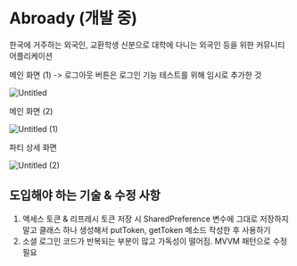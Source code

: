 # Abroady (개발 중)
한국에 거주하는 외국인, 교환학생 신분으로 대학에 다니는 외국인 등을 위한 커뮤니티 어플리케이션

메인 화면 (1) -> 로그아웃 버튼은 로그인 기능 테스트를 위해 임시로 추가한 것

![Untitled](https://user-images.githubusercontent.com/45986958/183343764-e3e38266-3d4e-4ddb-9b39-47e7650f1570.png)

메인 화면 (2)

![Untitled (1)](https://user-images.githubusercontent.com/45986958/183343768-49d8d3a6-b938-4181-a701-f54a0b9b7fdd.png)

파티 상세 화면

![Untitled (2)](https://user-images.githubusercontent.com/45986958/183343773-cc77505e-ac86-494c-9c87-cda0a26f9223.png)

## 도입해야 하는 기술 & 수정 사항
1. 액세스 토큰 & 리프레시 토큰 저장 시 SharedPreference 변수에 그대로 저장하지 말고 클래스 하나 생성해서 putToken, getToken 메소드 작성한 후 사용하기
2. 소셜 로그인 코드가 반복되는 부분이 많고 가독성이 떨어짐. MVVM 패턴으로 수정 필요
